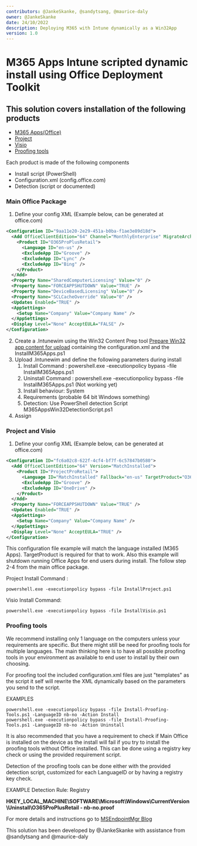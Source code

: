 ```yaml
---
contributors: @JankeSkanke, @sandytsang, @maurice-daly
owner: @JankeSkanke
date: 24/10/2022
description: Deploying M365 with Intune dynamically as a Win32App
version: 1.0
---
```

# M365 Apps Intune scripted dynamic install using Office Deployment Toolkit 
## This solution covers installation of the following products 
* [M365 Apps(Office)](#Main-Office-Package)
* [Project](#Project-and-Visio)
* [Visio](#Project-and-Visio)
* [Proofing tools](#Proofing-tools)

Each product is made of the following components 
* Install script (PowerShell)
* Configuration.xml (config.office.com)
* Detection (script or documented)
    
### Main Office Package

1. Define your config XML (Example below, can be generated at office.com)
```xml
<Configuration ID="9aa11e20-2e29-451a-b0ba-f1ae3e89d18d">
  <Add OfficeClientEdition="64" Channel="MonthlyEnterprise" MigrateArch="TRUE">
    <Product ID="O365ProPlusRetail">
      <Language ID="en-us" />
      <ExcludeApp ID="Groove" />
      <ExcludeApp ID="Lync" />
      <ExcludeApp ID="Bing" />
    </Product>
  </Add>
  <Property Name="SharedComputerLicensing" Value="0" />
  <Property Name="FORCEAPPSHUTDOWN" Value="TRUE" />
  <Property Name="DeviceBasedLicensing" Value="0" />
  <Property Name="SCLCacheOverride" Value="0" />
  <Updates Enabled="TRUE" />
  <AppSettings>
    <Setup Name="Company" Value="Company Name" />
  </AppSettings>
  <Display Level="None" AcceptEULA="FALSE" />
</Configuration>
```
2. Create a .Intunewim using the Win32 Content Prep tool [Prepare Win32 app content for upload](https://learn.microsoft.com/en-us/mem/intune/apps/apps-win32-prepare?WT.mc_id=EM-MVP-5002085) containing the configuration.xml and the InstallM365Apps.ps1 
3. Upload .Intunewim and define the following parameters during install 
    1. Install Command : powershell.exe -executionpolicy bypass -file InstallM365Apps.ps1
    2. Uninstall Command : powershell.exe -executionpolicy bypass -file InstallM365Apps.ps1 (Not working yet)
    3. Install behaviour: System 
    4. Requirements (probable 64 bit Windows something)
    5. Detection: Use PowerShell detection Script M365AppsWin32DetectionScript.ps1 
 4. Assign 

### Project and Visio

1. Define your config XML (Example below, can be generated at office.com)
```xml
<Configuration ID="fc6a02c8-622f-4cf4-bf7f-6c57847b0580">
  <Add OfficeClientEdition="64" Version="MatchInstalled">
    <Product ID="ProjectProRetail">
      <Language ID="MatchInstalled" Fallback="en-us" TargetProduct="O365ProPlusRetail"/>
      <ExcludeApp ID="Groove" />
      <ExcludeApp ID="OneDrive" />
    </Product>
  </Add>
  <Property Name="FORCEAPPSHUTDOWN" Value="TRUE" />
  <Updates Enabled="TRUE" />
  <AppSettings>
    <Setup Name="Company" Value="Company Name" />
  </AppSettings>
  <Display Level="None" AcceptEULA="TRUE" />
</Configuration>
```
This configuration file example will match the language installed (M365 Apps). TargetProduct is required for that to work. Also this example will shutdown running Office Apps for end users during install. The follow step 2-4 from the main office package. 

Project Install Command :

```  
powershell.exe -executionpolicy bypass -file InstallProject.ps1 
```
Visio Install Command:

```  
powershell.exe -executionpolicy bypass -file InstallVisio.ps1 
```


### Proofing tools

We recommend installing only 1 language on the computers unless your requirements are specific. But there might still be need for proofing tools for multiple languages. The main thinking here is to have all possible proofing tools in your environment as available to end user to install by their own choosing. 

For proofing tool the included configuration.xml files are just "templates" as the script it self will rewrite the XML dynamically based on the parameters you send to the script. 

EXAMPLES
```
powershell.exe -executionpolicy bypass -file Install-Proofing-Tools.ps1 -LanguageID nb-no -Action Install
powershell.exe -executionpolicy bypass -file Install-Proofing-Tools.ps1 -LanguageID nb-no -Action Uninstall
```
It is also recommended that you have a requirement to check if Main Office is installed on the device as the install will fail if you try to install the proofing tools without Office installed. 
This can be done using a registry key check or using the provided requirement script. 

Detection of the proofing tools can be done either with the provided detection script, customized for each LanguageID or by having a registry key check. 

EXAMPLE Detection Rule: 
Registry

**HKEY_LOCAL_MACHINE\SOFTWARE\Microsoft\Windows\CurrentVersion\Uninstall\O365ProPlusRetail - nb-no.proof**


For more details and instructions go to [MSEndpointMgr Blog](https://msendpointmgr.com/2022/10/23/installing-m365-apps-as-win32-app-in-intune/)

This solution has been developed by @JankeSkanke with assistance from @sandytsang and @maurice-daly

